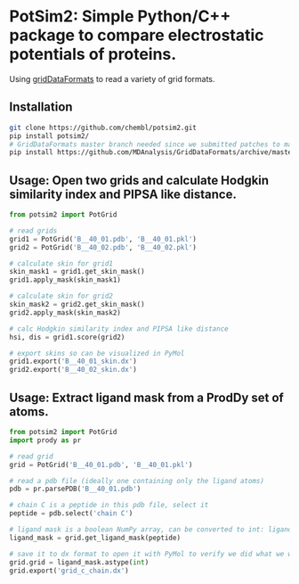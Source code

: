 # PotSim2: Simple Python/C++ package to compare electrostatic potentials of proteins.

Using [gridDataFormats](https://github.com/MDAnalysis/GridDataFormats) to read a variety of grid formats.

## Installation

```bash
git clone https://github.com/chembl/potsim2.git
pip install potsim2/
# GridDataFormats master branch needed since we submitted patches to make it work with gzipped dx files and fixed a bug
pip install https://github.com/MDAnalysis/GridDataFormats/archive/master.zip
```

## Usage: Open two grids and calculate Hodgkin similarity index and PIPSA like distance.

```python
from potsim2 import PotGrid

# read grids
grid1 = PotGrid('B__40_01.pdb', 'B__40_01.pkl')
grid2 = PotGrid('B__40_02.pdb', 'B__40_02.pkl')

# calculate skin for grid1 
skin_mask1 = grid1.get_skin_mask()
grid1.apply_mask(skin_mask1)

# calculate skin for grid2 
skin_mask2 = grid2.get_skin_mask()
grid2.apply_mask(skin_mask2)

# calc Hodgkin similarity index and PIPSA like distance 
hsi, dis = grid1.score(grid2)

# export skins so can be visualized in PyMol
grid1.export('B__40_01_skin.dx')
grid2.export('B__40_02_skin.dx')
```

## Usage: Extract ligand mask from a ProdDy set of atoms.


```python
from potsim2 import PotGrid
import prody as pr

# read grid
grid = PotGrid('B__40_01.pdb', 'B__40_01.pkl')

# read a pdb file (ideally one containing only the ligand atoms)
pdb = pr.parsePDB('B__40_01.pdb')

# chain C is a peptide in this pdb file, select it
peptide = pdb.select('chain C')

# ligand mask is a boolean NumPy array, can be converted to int: ligand_mask.astype(int)
ligand_mask = grid.get_ligand_mask(peptide)

# save it to dx format to open it with PyMol to verify we did what we wanted (a bit hacky way)
grid.grid = ligand_mask.astype(int)
grid.export('grid_c_chain.dx')
```